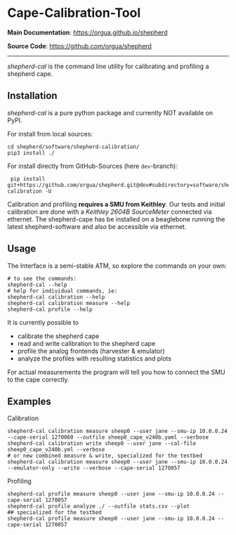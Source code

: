 # Cape-Calibration-Tool

**Main Documentation**: <https://orgua.github.io/shepherd>

**Source Code**: <https://github.com/orgua/shepherd>

---

*shepherd-cal* is the command line utility for calibrating and profiling a shepherd cape.

## Installation

*shepherd-cal* is a pure python package and currently NOT available on PyPI.

For install from local sources:

```Shell
cd shepherd/software/shepherd-calibration/
pip3 install ./
```

For install directly from GitHub-Sources (here `dev`-branch):

```Shell
 pip install git+https://github.com/orgua/shepherd.git@dev#subdirectory=software/shepherd-calibration -U
```

Calibration and profiling **requires a SMU from Keithley**. Our tests and initial calibration are done with a *Keithley 2604B SourceMeter* connected via ethernet. The shepherd-cape has be installed on a beaglebone running the latest shepherd-software and also be accessible via ethernet.

## Usage

The Interface is a semi-stable ATM, so explore the commands on your own:

```Shell
# to see the commands:
shepherd-cal --help
# help for individual commands, ie:
shepherd-cal calibration --help
shepherd-cal calibration measure --help
shepherd-cal profile --help
```

It is currently possible to

- calibrate the shepherd cape
- read and write calibration to the shepherd cape
- profile the analog frontends (harvester & emulator)
- analyze the profiles with resulting statistics and plots

For actual measurements the program will tell you how to connect the SMU to the cape correctly.

## Examples

Calibration

```Shell
shepherd-cal calibration measure sheep0 --user jane --smu-ip 10.0.0.24 --cape-serial 1270060 --outfile sheep0_cape_v240b.yaml --verbose
shepherd-cal calibration write sheep0 --user jane --cal-file sheep0_cape_v240b.yml --verbose
# or new combined measure & write, specialized for the testbed
shepherd-cal calibration measure sheep0 --user jane --smu-ip 10.0.0.24 --emulator-only --write --verbose --cape-serial 1270057
```

Profiling

```Shell
shepherd-cal profile measure sheep0 --user jane --smu-ip 10.0.0.24 --cape-serial 1270057
shepherd-cal profile analyze ./ --outfile stats.csv --plot
## specialized for the testbed
shepherd-cal profile measure sheep0 --user jane --smu-ip 10.0.0.24 --cape-serial 1270057
```
